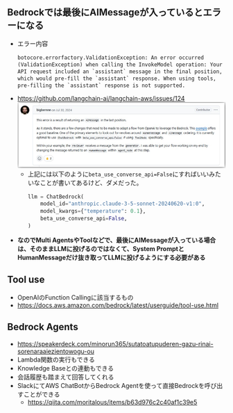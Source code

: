## Bedrockでは最後にAIMessageが入っているとエラーになる
- エラー内容  
  ```shell
  botocore.errorfactory.ValidationException: An error occurred (ValidationException) when calling the InvokeModel operation: Your API request included an `assistant` message in the final position, which would pre-fill the `assistant` response. When using tools, pre-filling the `assistant` response is not supported.
  ```
- https://github.com/langchain-ai/langchain-aws/issues/124  
  ![](../../AWS/image/Bedrock_AIMessage_in_the_last_error.jpg)
  - 上記には以下のように`beta_use_converse_api=False`にすればいいみたいなことが書いてあるけど、ダメだった。  
    ```python
    llm = ChatBedrock(
        model_id="anthropic.claude-3-5-sonnet-20240620-v1:0",
        model_kwargs={"temperature": 0.1},
        beta_use_converse_api=False,
    )
    ```
- **なのでMulti AgentsやToolなどで、最後にAIMessageが入っている場合は、そのままLLMに投げるのではなくて、System PromptとHumanMessageだけ抜き取ってLLMに投げるようにする必要がある**

## Tool use
- OpenAIのFunction Callingに該当するもの
- https://docs.aws.amazon.com/bedrock/latest/userguide/tool-use.html

## Bedrock Agents
- https://speakerdeck.com/minorun365/sutatoatupuderen-gazu-rinai-sorenaraaiezientowogu-ou
- Lambda関数の実行もできる
- Knowledge Baseとの連動もできる
- 会話履歴も踏まえて回答してくれる
- SlackにてAWS ChatBotからBedrock Agentを使って直接Bedrockを呼び出すことができる
  - https://qiita.com/moritalous/items/b63d976c2c40af1c39e5